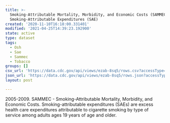 ```yaml
---
title: >-
  Smoking-Attributable Mortality, Morbidity, and Economic Costs (SAMMEC) -
  Smoking-Attributable Expenditures (SAE)
created: '2020-11-10T16:18:00.331401'
modified: '2021-04-25T14:39:23.192900'
state: active
type: dataset
tags:
  - Osh
  - Sae
  - Sammec
  - Tobacco
groups: []
csv_url: 'https://data.cdc.gov/api/views/ezab-8sq5/rows.csv?accessType=DOWNLOAD'
json_url: 'https://data.cdc.gov/api/views/ezab-8sq5/rows.json?accessType=DOWNLOAD'
layout: post

---
```

2005-2009. SAMMEC - Smoking-Attributable Mortality, Morbidity, and Economic Costs. Smoking-attributable expenditures (SAEs) are excess health care expenditures attributable to cigarette smoking by type of service among adults ages 19 years of age and older.
